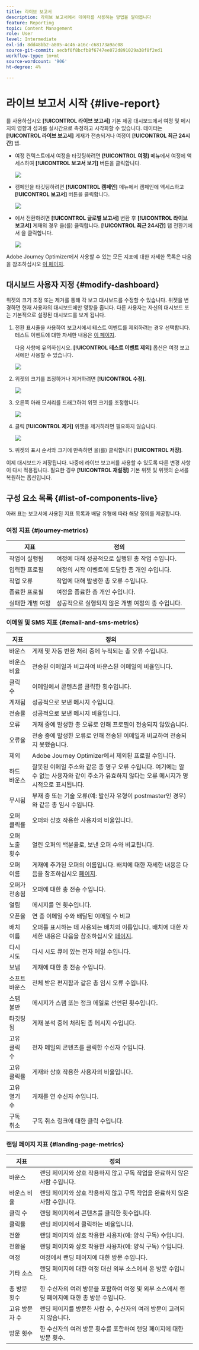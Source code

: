 ```yaml
---
title: 라이브 보고서
description: 라이브 보고서에서 데이터를 사용하는 방법을 알아봅니다
feature: Reporting
topic: Content Management
role: User
level: Intermediate
exl-id: 8dd48bb2-a805-4c46-a16c-c68173a9ac08
source-git-commit: aecbf0f8bcfb8f6747ee072d891029a38f8f2ed1
workflow-type: tm+mt
source-wordcount: '906'
ht-degree: 4%

---
```


# 라이브 보고서 시작 {#live-report}

를 사용하십시오 **[!UICONTROL 라이브 보고서]** 기본 제공 대시보드에서 여정 및 메시지의 영향과 성과를 실시간으로 측정하고 시각화할 수 있습니다.
데이터는 **[!UICONTROL 라이브 보고서]** 게재가 전송되거나 여정이 **[!UICONTROL 최근 24시간]** 탭.

* 여정 컨텍스트에서 여정을 타깃팅하려면 **[!UICONTROL 여정]** 메뉴에서 여정에 액세스하여 **[!UICONTROL 보고서 보기]** 버튼을 클릭합니다.

   ![](assets/report_journey.png)

* 캠페인을 타깃팅하려면 **[!UICONTROL 캠페인]** 메뉴에서 캠페인에 액세스하고 **[!UICONTROL 보고서]** 버튼을 클릭합니다.

   ![](assets/report_campaign.png)

* 에서 전환하려면 **[!UICONTROL 글로벌 보고서]** 변환 후 **[!UICONTROL 라이브 보고서]** 게재의 경우 을(를) 클릭합니다. **[!UICONTROL 최근 24시간]** 탭 전환기에서 을 클릭합니다.

   ![](assets/report_3.png)

Adobe Journey Optimizer에서 사용할 수 있는 모든 지표에 대한 자세한 목록은 다음을 참조하십시오 [이 페이지](#list-of-components-live).

## 대시보드 사용자 지정 {#modify-dashboard}

위젯의 크기 조정 또는 제거를 통해 각 보고 대시보드를 수정할 수 있습니다. 위젯을 변경하면 현재 사용자의 대시보드에만 영향을 줍니다. 다른 사용자는 자신의 대시보드 또는 기본적으로 설정된 대시보드를 보게 됩니다.

1. 전환 표시줄을 사용하여 보고서에서 테스트 이벤트를 제외하려는 경우 선택합니다. 테스트 이벤트에 대한 자세한 내용은 [이 페이지](../building-journeys/testing-the-journey.md).

   다음 사항에 유의하십시오. **[!UICONTROL 테스트 이벤트 제외]** 옵션은 여정 보고서에만 사용할 수 있습니다.

   ![](assets/report_modify_6.png)

1. 위젯의 크기를 조정하거나 제거하려면 **[!UICONTROL 수정]**.

   ![](assets/report_modify_7.png)

1. 오른쪽 아래 모서리를 드래그하여 위젯 크기를 조정합니다.

   ![](assets/report_modify_8.png)

1. 클릭 **[!UICONTROL 제거]** 위젯을 제거하려면 필요하지 않습니다.

   ![](assets/report_modify_9.png)

1. 위젯의 표시 순서와 크기에 만족하면 을(를) 클릭합니다 **[!UICONTROL 저장]**.

이제 대시보드가 저장됩니다. 나중에 라이브 보고서를 사용할 수 있도록 다른 변경 사항이 다시 적용됩니다. 필요한 경우 **[!UICONTROL 재설정]** 기본 위젯 및 위젯의 순서를 복원하는 옵션입니다.

## 구성 요소 목록 {#list-of-components-live}

아래 표는 보고서에 사용된 지표 목록과 배달 유형에 따라 해당 정의를 제공합니다.

### 여정 지표 {#journey-metrics}

<table> 
 <thead> 
  <tr> 
   <th> 지표<br/> </th> 
   <th> 정의<br/> </th> 
</tr>
 </thead> 
 <tbody> 
  <tr> 
   <td>작업이 실행됨<br/> </td> 
   <td> 여정에 대해 성공적으로 실행된 총 작업 수입니다.<br/> </td> 
</tr> 
  <tr> 
   <td> 입력한 프로필<br/> </td> 
   <td> 여정의 시작 이벤트에 도달한 총 개인 수입니다.<br/> </td> 
</tr>
  <tr> 
   <td> 작업 오류<br/> </td> 
   <td>작업에 대해 발생한 총 오류 수입니다.<br/> </td> 
</tr> 
  <tr> 
   <td> 종료한 프로필<br/> </td> 
   <td> 여정을 종료한 총 개인 수입니다.<br/> </td> 
</tr> 
  <tr> 
   <td> 실패한 개별 여정<br/> </td> 
   <td> 성공적으로 실행되지 않은 개별 여정의 총 수입니다.<br/> </td> 
</tr> 
 </tbody> 
</table>

### 이메일 및 SMS 지표 {#email-and-sms-metrics}

<table> 
 <thead> 
  <tr> 
   <th> 지표<br/> </th> 
   <th> 정의<br/> </th> 
</tr>
 </thead> 
 <tbody>
  <tr> 
   <td> 바운스<br/> </td> 
   <td> 게재 및 자동 반환 처리 중에 누적되는 총 오류 수입니다.<br/> </td> 
</tr> 
  <tr> 
   <td> 바운스 비율<br/> </td> 
   <td> 전송된 이메일과 비교하여 바운스된 이메일의 비율입니다.<br/> </td> 
</tr>
  <tr> 
   <td> 클릭 수<br/> </td> 
   <td> 이메일에서 콘텐츠를 클릭한 횟수입니다.<br/> </td> 
</tr> 
  <tr> 
   <td> 게재됨 <br/> </td> 
   <td> 성공적으로 보낸 메시지 수입니다.<br/></td> 
</tr> 
  <tr> 
   <td> 전송률<br/> </td> 
   <td> 성공적으로 보낸 메시지 비율입니다.<br/> </td> 
</tr>
  <tr> 
   <td> 오류<br/> </td> 
   <td> 게재 중에 발생한 총 오류로 인해 프로필이 전송되지 않았습니다.<br/> </td> 
</tr> 
  <tr> 
   <td> 오류율<br/> </td> 
   <td> 전송 중에 발생한 오류로 인해 전송된 이메일과 비교하여 전송되지 못했습니다.<br/> </td> 
</tr>
  <tr> 
   <td> 제외<br/> </td> 
   <td> Adobe Journey Optimizer에서 제외된 프로필 수입니다.<br/> </td> 
</tr>
  <tr> 
   <td> 하드 바운스<br/> </td> 
   <td> 잘못된 이메일 주소와 같은 총 영구 오류 수입니다. 여기에는 알 수 없는 사용자와 같이 주소가 유효하지 않다는 오류 메시지가 명시적으로 표시됩니다.<br/> </td>
</tr>
  <tr> 
   <td> 무시됨<br/> </td> 
   <td> 부재 중 또는 기술 오류(예: 발신자 유형이 postmaster인 경우)와 같은 총 임시 수입니다.<br/> </td> 
</tr>
   <tr> 
   <td>오퍼 클릭률<br/> </td> 
   <td>오퍼와 상호 작용한 사용자의 비율입니다.<br/> </td> 
</tr>
   <tr> 
   <td>오퍼 노출 횟수<br/> </td> 
   <td>열린 오퍼의 백분율로, 보낸 오퍼 수와 비교됩니다.<br/> </td> 
</tr>
   <tr> 
   <td>오퍼 이름<br/> </td> 
   <td> 게재에 추가된 오퍼의 이름입니다. 배치에 대한 자세한 내용은 다음을 참조하십시오 <a href="../offers/offer-library/creating-personalized-offers.md">페이지</a>.<br/> </td> 
</tr>
   <tr> 
   <td>오퍼가 전송됨<br/> </td> 
   <td>오퍼에 대한 총 전송 수입니다.<br/> </td> 
</tr> 
  <tr>
   <td>열림<br/> </td> 
   <td> 메시지를 연 횟수입니다.<br/> </td> 
</tr> 
  <tr> 
   <td> 오픈율<br/> </td> 
   <td> 연 총 이메일 수와 배달된 이메일 수 비교<br/> </td> 
</tr>
  <tr> 
   <td>배치 이름<br/> </td> 
   <td> 오퍼를 표시하는 데 사용되는 배치의 이름입니다. 배치에 대한 자세한 내용은 다음을 참조하십시오 <a href="../offers/offer-library/creating-placements.md">페이지</a>. </td> 
</tr> 
  <tr> 
   <td> 다시 시도<br/> </td> 
   <td> 다시 시도 큐에 있는 전자 메일 수입니다.<br/> </td> 
</tr> 
  <tr> 
   <td> 보냄<br/> </td> 
   <td> 게재에 대한 총 전송 수입니다.<br/> </td> 
</tr>
  <tr> 
   <td> 소프트 바운스<br/> </td> 
   <td> 전체 받은 편지함과 같은 총 임시 오류 수입니다.<br/> </td> 
</tr>
  <tr> 
   <td> 스팸 불만<br/> </td> 
   <td> 메시지가 스팸 또는 정크 메일로 선언된 횟수입니다.<br/> </td> 
</tr>
  <tr> 
   <td> 타깃팅됨<br/> </td> 
   <td> 게재 분석 중에 처리된 총 메시지 수입니다.<br/> </td> 
</tr> 
  <tr> 
   <td> 고유 클릭 수<br/> </td> 
   <td> 전자 메일의 콘텐츠를 클릭한 수신자 수입니다.<br/> </td> 
</tr> 
  <tr> 
   <td>고유 클릭률<br/> </td> 
   <td> 게재와 상호 작용한 사용자의 비율입니다.<br/> </td> 
</tr>
  <tr> 
   <td> 고유 열기 수<br/> </td> 
   <td>게재를 연 수신자 수입니다.<br/> </td> 
</tr> 
  <tr> 
   <td> 구독 취소<br/> </td> 
   <td> 구독 취소 링크에 대한 클릭 수입니다.<br/> </td> 
</tr> 
 </tbody> 
</table>

### 랜딩 페이지 지표 {#landing-page-metrics}

<table> 
 <thead> 
  <tr> 
   <th> 지표<br/> </th> 
   <th> 정의<br/> </th> 
</tr>
 </thead> 
 <tbody>
 <tr> 
  <td>바운스<br/> </td> 
   <td>랜딩 페이지와 상호 작용하지 않고 구독 작업을 완료하지 않은 사람 수입니다.<br/> </td> 
</tr>
 <tr> 
   <td>바운스 비율<br/> </td> 
   <td>랜딩 페이지와 상호 작용하지 않고 구독 작업을 완료하지 않은 사람 수입니다.<br/> </td> 
</tr>
 <tr>
  <tr> 
   <td>클릭 수<br/> </td> 
   <td>랜딩 페이지에서 콘텐츠를 클릭한 횟수입니다.<br/> </td> 
</tr>
 <tr> 
   <td>클릭률<br/> </td> 
   <td>랜딩 페이지에서 클릭하는 비율입니다.<br/> </td>
</tr>
<tr>
<td>전환<br/> </td> 
   <td>랜딩 페이지와 상호 작용한 사용자(예: 양식 구독) 수입니다.<br/> </td> 
</tr>
<tr>
   <td>전환율<br/> </td> 
   <td>랜딩 페이지와 상호 작용한 사용자(예: 양식 구독) 수입니다.<br/> </td> 
</tr>
 <tr> 
   <td>여정<br/> </td> 
   <td>여정에서 랜딩 페이지에 대한 방문 수입니다.<br/> </td> 
</tr>
 <tr> 
   <td>기타 소스<br/> </td> 
   <td>랜딩 페이지에 대한 여정 대신 외부 소스에서 온 방문 수입니다.<br/> </td> 
</tr>
 <tr> 
   <td>총 방문 횟수<br/> </td> 
   <td> 한 수신자의 여러 방문을 포함하여 여정 및 외부 소스에서 랜딩 페이지에 대한 총 방문 수입니다.<br/> </td> 
</tr>
 <tr> 
   <td>고유 방문자 수<br/> </td> 
   <td>랜딩 페이지를 방문한 사람 수, 수신자의 여러 방문이 고려되지 않습니다.<br/> </td> 
</tr>
 <tr> 
   <td>방문 횟수<br/> </td> 
   <td>한 수신자의 여러 방문 횟수를 포함하여 랜딩 페이지에 대한 방문 횟수.<br/> </td> 
</tr>
 </tbody> 
</table>

